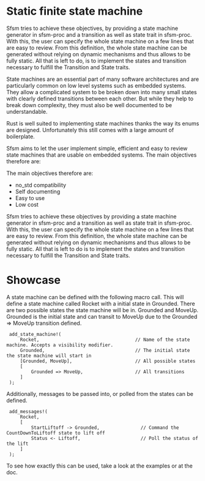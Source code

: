 # Static finite state machine

Sfsm tries to achieve these objectives, by providing a state machine generator in sfsm-proc and
a transition as well as state trait in sfsm-proc. With this, the user can specify the whole state
machine on a few lines that are easy to review. From this definition, the whole state machine
can be generated without relying on dynamic mechanisms and thus allows to be fully static.
All that is left to do, is to implement the states and transition necessary to fulfill the
Transition and State traits.

State machines are an essential part of many software architectures and are particularly common on low
level systems such as embedded systems. They allow a complicated system to be broken down into many
small states with clearly defined transitions between each other. But while they help to break down
complexity, they must also be well documented to be understandable.

Rust is well suited to implementing state machines thanks the way its enums are designed.
Unfortunately this still comes with a large amount of boilerplate.

Sfsm aims to let the user implement simple, efficient and easy to review state machines that are usable
on embedded systems. The main objectives therefore are:

The main objectives therefore are:
- no_std compatibility
- Self documenting
- Easy to use
- Low cost

Sfsm tries to achieve these objectives by providing a state machine generator in sfsm-proc and a
transition as well as state trait in sfsm-proc. With this, the user can specify the whole state machine on
a few lines that are easy to review. From this definition, the whole state machine can be generated
without relying on dynamic mechanisms and thus allows to be fully static. All that is left to do is to
implement the states and transition necessary to fulfill the Transition and State traits.

# Showcase
A state machine can be defined with the following macro call.
This will define a state machine called Rocket with a initial state in Grounded.
There are two possible states the state machine will be in. Grounded and MoveUp.
Grounded is the initial state and can transit to MoveUp due to the Grounded => MoveUp transition
defined.
```ignore
 add_state_machine!(
     Rocket,                                   // Name of the state machine. Accepts a visibility modifier.
     Grounded,                                 // The initial state the state machine will start in
     [Grounded, MoveUp],                       // All possible states
     [
         Grounded => MoveUp,                   // All transitions
     ]
 );
```
 Additionally, messages to be passed into, or polled from the states can be defined.
```ignore
 add_messages!(
     Rocket,
     [
         StartLiftoff -> Grounded,               // Command the CountDownToLiftoff state to lift off
         Status <- Liftoff,                      // Poll the status of the lift
     ]
 );
```
 To see how exactly this can be used, take a look at the examples or at the doc.